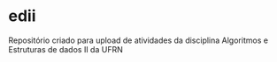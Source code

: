 # edii
Repositório criado para upload de atividades da disciplina Algoritmos e Estruturas de dados II da UFRN

